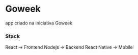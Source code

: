 # Goweek
app criado na iniciativa Goweek

### Stack
React -> Frontend
Nodejs -> Backend
React Native -> Mobile